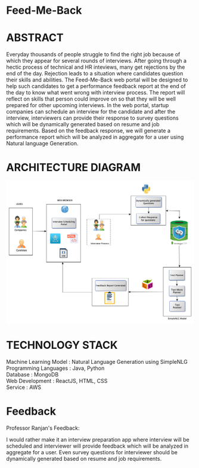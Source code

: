 # Feed-Me-Back

# ABSTRACT 
Everyday thousands of people struggle to find the right job because of which they appear for several rounds of interviews. After going through a hectic process of technical and HR inteviews, many get rejections by the end of the day. Rejection leads to a situation where candidates question their skills and abilities. The Feed-Me-Back web portal will be designed to help such candidates to get a performance feedback report at the end of the day to know what went wrong with interview process. The report will reflect on skills that person could improve on so that they will be well prepared for other upcoming interviews. In the web portal, startup companies can schedule an interview for the candidate and after the interview, interviewers can provide their response to survey questions which will be dynamically generated based on resume and job requirements. Based on the feedback response, we will generate a performance report which will be analyzed in aggregate for a user using Natural language Generation.

# ARCHITECTURE DIAGRAM
<img src= "Arch_Diagram272.bmp">

# TECHNOLOGY STACK
Machine Learning Model : Natural Language Generation using SimpleNLG <br />
Programming Languages : Java, Python <br />
Database : MongoDB <br />
Web Development : ReactJS, HTML, CSS <br/>
Service : AWS

# Feedback
Professor Ranjan's Feedback:

I would rather make it an interview preparation app where interview will be scheduled and interviewer will provide feedback which will be analyzed in aggregate for a user. Even survey questions for interviewer should be dynamically generated based on resume and job requirements.
